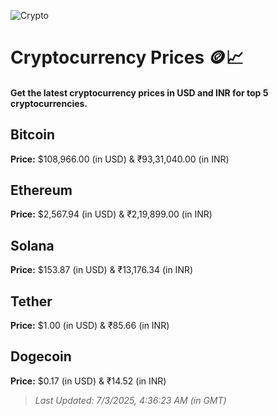 
![Crypto](https://www.techguide.com.au/wp-content/uploads/2020/11/crypto3.jpeg)

# Cryptocurrency Prices 🪙📈

#### Get the latest cryptocurrency prices in USD and INR for top 5 cryptocurrencies.

## Bitcoin

**Price:** $108,966.00 (in USD) & ₹93,31,040.00 (in INR)

## Ethereum

**Price:** $2,567.94 (in USD) & ₹2,19,899.00 (in INR)

## Solana

**Price:** $153.87 (in USD) & ₹13,176.34 (in INR)

## Tether

**Price:** $1.00 (in USD) & ₹85.66 (in INR)

## Dogecoin

**Price:** $0.17 (in USD) & ₹14.52 (in INR)

> _Last Updated: 7/3/2025, 4:36:23 AM (in GMT)_
